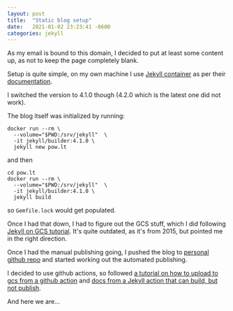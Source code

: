 ```yaml
---
layout: post
title:  "Static blog setup"
date:   2021-01-02 23:23:41 -0600
categories: jekyll
---
```


As my email is bound to this domain, I decided to put at least some
content up, as not to keep the page completely blank.

Setup is quite simple, on my own machine I use [Jekyll
container][jekyll-container] as per their
[documentation][jekyll-container-docs].

I switched the version to 4.1.0 though (4.2.0 which is the latest one
did not work).

The blog itself was initialized by running:
```
docker run --rm \
  --volume="$PWD:/srv/jekyll"  \
  -it jekyll/builder:4.1.0 \
  jekyll new pow.lt
```

and then

```
cd pow.lt
docker run --rm \
  --volume="$PWD:/srv/jekyll"  \
  -it jekyll/builder:4.1.0 \
  jekyll build
```

so `Gemfile.lock` would get populated.

Once I had that down, I had to figure out the GCS stuff, which I did
following [Jekyll on GCS tutorial][jekyll-gcs-tutorial]. It's quite
outdated, as it's from 2015, but pointed me in the right direction.

Once I had the manual publishing going, I pushed the blog to [personal
github repo][pow-github-repo] and started working out the automated
publishing.

I decided to use github actions, so followed [a tutorial on how to
upload to gcs from a github action][gcs-github-action] and [docs from
a Jekyll action that can build, but not
publish][jekyll-build-action].

And here we are...

[jekyll-container]: https://hub.docker.com/r/jekyll/jekyll/
[jekyll-container-docs]: https://github.com/envygeeks/jekyll-docker/blob/master/README.md
[jekyll-gcs-tutorial]: https://jen.run/blog/2015/07/jekyll-google-cloud-storage.html
[pow-github-repo]: https://github.com/ignas/pow.lt
[gcs-github-action]: https://sha.ws/automatic-upload-to-google-cloud-storage-with-github-actions.html
[jekyll-build-action]: https://github.com/marketplace/actions/jekyll-action
